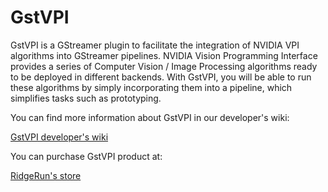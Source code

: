 # GstVPI

GstVPI is a GStreamer plugin to facilitate the integration of NVIDIA VPI algorithms into GStreamer pipelines. NVIDIA Vision Programming Interface provides a series of Computer Vision / Image Processing algorithms ready to be deployed in different backends. With GstVPI, you will be able to run these algorithms by simply incorporating them into a pipeline, which simplifies tasks such as prototyping.

You can find more information about GstVPI in our developer's wiki:

[GstVPI developer's wiki](https://developer.ridgerun.com/wiki/index.php/NVIDIA_VPI_GStreamer_Plug-in)

You can purchase GstVPI product at:

[RidgeRun's store](https://shop.ridgerun.com/products/gstvpi)